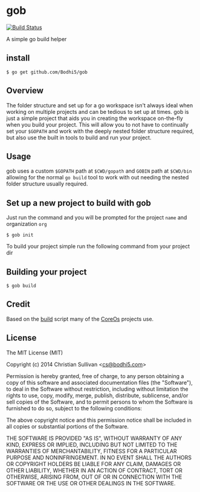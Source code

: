 
# gob

[![Build Status](https://travis-ci.org/bodhi5/gob.svg?branch=master)](https://travis-ci.org/bodhi5/gob)

A simple go build helper

## install

```
$ go get github.com/Bodhi5/gob
```

## Overview

The folder structure and set up for a go workspace isn't always ideal when working on multiple projects and can be tedious to set up at times.
gob is just a simple project that aids you in creating the workspace on-the-fly when you build your project.
This will allow you to not have to continually set your `$GOPATH` and work with the deeply nested folder structure required, but also use the built in tools to build and run your project.

## Usage

gob uses a custom `$GOPATH` path at `$CWD/gopath` and `GOBIN` path at `$CWD/bin`
allowing for the normal `go build` tool to work with out needing the nested
folder structure usually required.


## Set up a new project to build with gob

Just run the command and you will be prompted for the project `name` and organization `org`
```
$ gob init
```

To build your project simple run the following command from your project dir

## Building your project

```
$ gob build
```

## Credit

Based on the [build](https://github.com/coreos/fleet/blob/master/build) script many of the [CoreOs](https://github.com/coreos) projects use.

## License

The MIT License (MIT)

Copyright (c) 2014 Christian Sullivan &lt;cs@bodhi5.com&gt;

Permission is hereby granted, free of charge, to any person obtaining a copy
of this software and associated documentation files (the "Software"), to deal
in the Software without restriction, including without limitation the rights
to use, copy, modify, merge, publish, distribute, sublicense, and/or sell
copies of the Software, and to permit persons to whom the Software is
furnished to do so, subject to the following conditions:

The above copyright notice and this permission notice shall be included in
all copies or substantial portions of the Software.

THE SOFTWARE IS PROVIDED "AS IS", WITHOUT WARRANTY OF ANY KIND, EXPRESS OR
IMPLIED, INCLUDING BUT NOT LIMITED TO THE WARRANTIES OF MERCHANTABILITY,
FITNESS FOR A PARTICULAR PURPOSE AND NONINFRINGEMENT. IN NO EVENT SHALL THE
AUTHORS OR COPYRIGHT HOLDERS BE LIABLE FOR ANY CLAIM, DAMAGES OR OTHER
LIABILITY, WHETHER IN AN ACTION OF CONTRACT, TORT OR OTHERWISE, ARISING FROM,
OUT OF OR IN CONNECTION WITH THE SOFTWARE OR THE USE OR OTHER DEALINGS IN
THE SOFTWARE.
